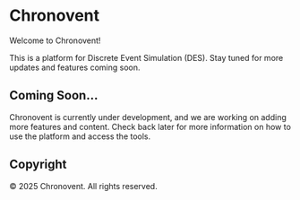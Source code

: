 # Chronovent

Welcome to Chronovent! 

This is a platform for Discrete Event Simulation (DES). Stay tuned for more updates and features coming soon.

## Coming Soon...

Chronovent is currently under development, and we are working on adding more features and content. Check back later for more information on how to use the platform and access the tools.

## Copyright

© 2025 Chronovent. All rights reserved.
